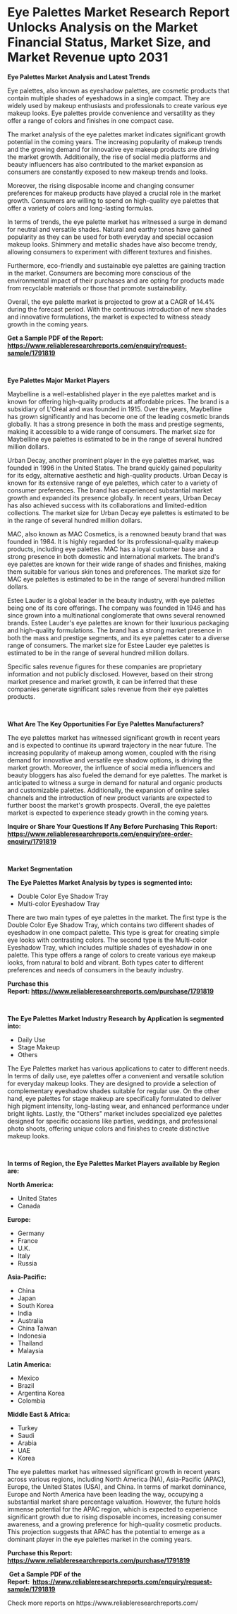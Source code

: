 <p><h1>Eye Palettes Market Research Report Unlocks Analysis on the Market Financial Status, Market Size, and Market Revenue upto 2031</h1></p><p><strong>Eye Palettes Market Analysis and Latest Trends</strong></p>
<p><p>Eye palettes, also known as eyeshadow palettes, are cosmetic products that contain multiple shades of eyeshadows in a single compact. They are widely used by makeup enthusiasts and professionals to create various eye makeup looks. Eye palettes provide convenience and versatility as they offer a range of colors and finishes in one compact case.</p><p>The market analysis of the eye palettes market indicates significant growth potential in the coming years. The increasing popularity of makeup trends and the growing demand for innovative eye makeup products are driving the market growth. Additionally, the rise of social media platforms and beauty influencers has also contributed to the market expansion as consumers are constantly exposed to new makeup trends and looks. </p><p>Moreover, the rising disposable income and changing consumer preferences for makeup products have played a crucial role in the market growth. Consumers are willing to spend on high-quality eye palettes that offer a variety of colors and long-lasting formulas. </p><p>In terms of trends, the eye palette market has witnessed a surge in demand for neutral and versatile shades. Natural and earthy tones have gained popularity as they can be used for both everyday and special occasion makeup looks. Shimmery and metallic shades have also become trendy, allowing consumers to experiment with different textures and finishes. </p><p>Furthermore, eco-friendly and sustainable eye palettes are gaining traction in the market. Consumers are becoming more conscious of the environmental impact of their purchases and are opting for products made from recyclable materials or those that promote sustainability. </p><p>Overall, the eye palette market is projected to grow at a CAGR of 14.4% during the forecast period. With the continuous introduction of new shades and innovative formulations, the market is expected to witness steady growth in the coming years.</p></p>
<p><strong>Get a Sample PDF of the Report:&nbsp; <a href="https://www.reliableresearchreports.com/enquiry/request-sample/1791819">https://www.reliableresearchreports.com/enquiry/request-sample/1791819</a></strong></p>
<p>&nbsp;</p>
<p><strong>Eye Palettes Major Market Players</strong></p>
<p><p>Maybelline is a well-established player in the eye palettes market and is known for offering high-quality products at affordable prices. The brand is a subsidiary of L'Oréal and was founded in 1915. Over the years, Maybelline has grown significantly and has become one of the leading cosmetic brands globally. It has a strong presence in both the mass and prestige segments, making it accessible to a wide range of consumers. The market size for Maybelline eye palettes is estimated to be in the range of several hundred million dollars.</p><p>Urban Decay, another prominent player in the eye palettes market, was founded in 1996 in the United States. The brand quickly gained popularity for its edgy, alternative aesthetic and high-quality products. Urban Decay is known for its extensive range of eye palettes, which cater to a variety of consumer preferences. The brand has experienced substantial market growth and expanded its presence globally. In recent years, Urban Decay has also achieved success with its collaborations and limited-edition collections. The market size for Urban Decay eye palettes is estimated to be in the range of several hundred million dollars.</p><p>MAC, also known as MAC Cosmetics, is a renowned beauty brand that was founded in 1984. It is highly regarded for its professional-quality makeup products, including eye palettes. MAC has a loyal customer base and a strong presence in both domestic and international markets. The brand's eye palettes are known for their wide range of shades and finishes, making them suitable for various skin tones and preferences. The market size for MAC eye palettes is estimated to be in the range of several hundred million dollars.</p><p>Estee Lauder is a global leader in the beauty industry, with eye palettes being one of its core offerings. The company was founded in 1946 and has since grown into a multinational conglomerate that owns several renowned brands. Estee Lauder's eye palettes are known for their luxurious packaging and high-quality formulations. The brand has a strong market presence in both the mass and prestige segments, and its eye palettes cater to a diverse range of consumers. The market size for Estee Lauder eye palettes is estimated to be in the range of several hundred million dollars.</p><p>Specific sales revenue figures for these companies are proprietary information and not publicly disclosed. However, based on their strong market presence and market growth, it can be inferred that these companies generate significant sales revenue from their eye palettes products.</p></p>
<p>&nbsp;</p>
<p><strong>What Are The Key Opportunities For Eye Palettes Manufacturers?</strong></p>
<p><p>The eye palettes market has witnessed significant growth in recent years and is expected to continue its upward trajectory in the near future. The increasing popularity of makeup among women, coupled with the rising demand for innovative and versatile eye shadow options, is driving the market growth. Moreover, the influence of social media influencers and beauty bloggers has also fueled the demand for eye palettes. The market is anticipated to witness a surge in demand for natural and organic products and customizable palettes. Additionally, the expansion of online sales channels and the introduction of new product variants are expected to further boost the market's growth prospects. Overall, the eye palettes market is expected to experience steady growth in the coming years.</p></p>
<p><strong>Inquire or Share Your Questions If Any Before Purchasing This Report: <a href="https://www.reliableresearchreports.com/enquiry/pre-order-enquiry/1791819">https://www.reliableresearchreports.com/enquiry/pre-order-enquiry/1791819</a></strong></p>
<p>&nbsp;</p>
<p><strong>Market Segmentation</strong></p>
<p><strong>The Eye Palettes Market Analysis by types is segmented into:</strong></p>
<p><ul><li>Double Color Eye Shadow Tray</li><li>Multi-color Eyeshadow Tray</li></ul></p>
<p><p>There are two main types of eye palettes in the market. The first type is the Double Color Eye Shadow Tray, which contains two different shades of eyeshadow in one compact palette. This type is great for creating simple eye looks with contrasting colors. The second type is the Multi-color Eyeshadow Tray, which includes multiple shades of eyeshadow in one palette. This type offers a range of colors to create various eye makeup looks, from natural to bold and vibrant. Both types cater to different preferences and needs of consumers in the beauty industry.</p></p>
<p><strong>Purchase this Report:&nbsp;<a href="https://www.reliableresearchreports.com/purchase/1791819">https://www.reliableresearchreports.com/purchase/1791819</a></strong></p>
<p>&nbsp;</p>
<p><strong>The Eye Palettes Market Industry Research by Application is segmented into:</strong></p>
<p><ul><li>Daily Use</li><li>Stage Makeup</li><li>Others</li></ul></p>
<p><p>The Eye Palettes market has various applications to cater to different needs. In terms of daily use, eye palettes offer a convenient and versatile solution for everyday makeup looks. They are designed to provide a selection of complementary eyeshadow shades suitable for regular use. On the other hand, eye palettes for stage makeup are specifically formulated to deliver high pigment intensity, long-lasting wear, and enhanced performance under bright lights. Lastly, the "Others" market includes specialized eye palettes designed for specific occasions like parties, weddings, and professional photo shoots, offering unique colors and finishes to create distinctive makeup looks.</p></p>
<p>&nbsp;</p>
<p><strong>In terms of Region, the Eye Palettes Market Players available by Region are:</strong></p>
<p>
    <p> <strong> North America: </strong>
        <ul>
            <li>United States</li>
            <li>Canada</li>
        </ul>
        </p> 
    <p> <strong> Europe: </strong>
        <ul>
            <li>Germany</li>
            <li>France</li>
            <li>U.K.</li>
            <li>Italy</li>
            <li>Russia</li>
        </ul>
        </p> 
    <p> <strong> Asia-Pacific: </strong>
        <ul>
            <li>China</li>
            <li>Japan</li>
            <li>South Korea</li>
            <li>India</li>
            <li>Australia</li>
            <li>China Taiwan</li>
            <li>Indonesia</li>
            <li>Thailand</li>
            <li>Malaysia</li>
        </ul>
        </p> 
    <p> <strong> Latin America: </strong>
        <ul>
            <li>Mexico</li>
            <li>Brazil</li>
            <li>Argentina Korea</li>
            <li>Colombia</li>
        </ul>
        </p> 
    <p> <strong> Middle East & Africa: </strong>
        <ul>
            <li>Turkey</li>
            <li>Saudi</li>
            <li>Arabia</li>
            <li>UAE</li>
            <li>Korea</li>
        </ul>
    </p>
    </p>
<p><p>The eye palettes market has witnessed significant growth in recent years across various regions, including North America (NA), Asia-Pacific (APAC), Europe, the United States (USA), and China. In terms of market dominance, Europe and North America have been leading the way, occupying a substantial market share percentage valuation. However, the future holds immense potential for the APAC region, which is expected to experience significant growth due to rising disposable incomes, increasing consumer awareness, and a growing preference for high-quality cosmetic products. This projection suggests that APAC has the potential to emerge as a dominant player in the eye palettes market in the coming years.</p></p>
<p><strong>Purchase this Report: <a href="https://www.reliableresearchreports.com/purchase/1791819">https://www.reliableresearchreports.com/purchase/1791819</a></strong></p>
<p>&nbsp;<strong>Get a Sample PDF of the Report:&nbsp;&nbsp;<a href="https://www.reliableresearchreports.com/enquiry/request-sample/1791819">https://www.reliableresearchreports.com/enquiry/request-sample/1791819</a></strong></p>
<p><strong></strong></p>
<p>Check more reports on https://www.reliableresearchreports.com/</p>
